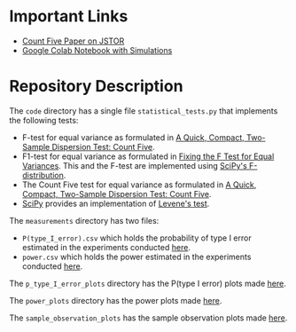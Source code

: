 ﻿
# Important Links

* [Count Five Paper on JSTOR](https://www.jstor.org/stable/27643615)
* [Google Colab Notebook with Simulations](https://colab.research.google.com/drive/1bUGJVALhi2YsFAqSIgkcEGQpx9e1zBSN?usp=sharing)

# Repository Description

The `code` directory has a single file `statistical_tests.py` that implements the following tests:
* F-test for equal variance as formulated in [A Quick, Compact, Two-Sample Dispersion Test: Count Five](https://www.jstor.org/stable/27643615). 
* F1-test for equal variance as formulated in [Fixing the F Test for Equal Variances](https://www.jstor.org/stable/30037243). This and the F-test are implemented using [SciPy's F-distribution](https://docs.scipy.org/doc/scipy/reference/generated/scipy.stats.f.html).
* The Count Five test for equal variance as formulated in [A Quick, Compact, Two-Sample Dispersion Test: Count Five](https://www.jstor.org/stable/27643615).
* [SciPy](https://docs.scipy.org/doc/scipy/reference/generated/scipy.stats.levene.html) provides an implementation of [Levene's test](https://itl.nist.gov/div898/handbook/eda/section3/eda35a.htm). 

The `measurements` directory has two files:
* `P(type_I_error).csv` which holds the probability of type I error estimated in the experiments conducted [here](https://colab.research.google.com/drive/1bUGJVALhi2YsFAqSIgkcEGQpx9e1zBSN?usp=sharing).
* `power.csv` which holds the power estimated in the experiments conducted [here](https://colab.research.google.com/drive/1bUGJVALhi2YsFAqSIgkcEGQpx9e1zBSN?usp=sharing).

The `p_type_I_error_plots` directory has the P(type I error) plots made [here](https://colab.research.google.com/drive/1bUGJVALhi2YsFAqSIgkcEGQpx9e1zBSN?usp=sharing).

The `power_plots` directory has the power plots made [here](https://colab.research.google.com/drive/1bUGJVALhi2YsFAqSIgkcEGQpx9e1zBSN?usp=sharing).

The `sample_observation_plots` has the sample observation plots made [here](https://colab.research.google.com/drive/1bUGJVALhi2YsFAqSIgkcEGQpx9e1zBSN?usp=sharing).

